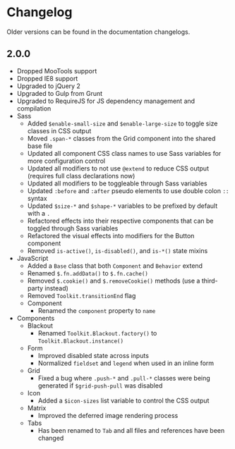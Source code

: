 # Changelog #

Older versions can be found in the documentation changelogs.

## 2.0.0 ##

* Dropped MooTools support
* Dropped IE8 support
* Upgraded to jQuery 2
* Upgraded to Gulp from Grunt
* Upgraded to RequireJS for JS dependency management and compilation
* Sass
    * Added `$enable-small-size` and `$enable-large-size` to toggle size classes in CSS output
    * Moved `.span-*` classes from the Grid component into the shared base file
    * Updated all component CSS class names to use Sass variables for more configuration control
    * Updated all modifiers to not use `@extend` to reduce CSS output (requires full class declarations now)
    * Updated all modifiers to be toggleable through Sass variables
    * Updated `:before` and `:after` pseudo elements to use double colon `::` syntax
    * Updated `$size-*` and `$shape-*` variables to be prefixed by default with a `.`
    * Refactored effects into their respective components that can be toggled through Sass variables
    * Refactored the visual effects into modifiers for the Button component
    * Removed `is-active()`, `is-disabled()`, and `is-*()` state mixins
* JavaScript
    * Added a `Base` class that both `Component` and `Behavior` extend
    * Renamed `$.fn.addData()` to `$.fn.cache()`
    * Removed `$.cookie()` and `$.removeCookie()` methods (use a third-party instead)
    * Removed `Toolkit.transitionEnd` flag
    * Component
        * Renamed the `component` property to `name`
* Components
    * Blackout
        * Renamed `Toolkit.Blackout.factory()` to `Toolkit.Blackout.instance()`
    * Form
        * Improved disabled state across inputs
        * Normalized `fieldset` and `legend` when used in an inline form
    * Grid
        * Fixed a bug where `.push-*` and `.pull-*` classes were being generated if `$grid-push-pull` was disabled
    * Icon
        * Added a `$icon-sizes` list variable to control the CSS output
    * Matrix
        * Improved the deferred image rendering process
    * Tabs
        * Has been renamed to `Tab` and all files and references have been changed
